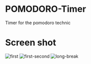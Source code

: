 # POMODORO-Timer
Timer for the pomodoro technic

# Screen shot
![first](https://user-images.githubusercontent.com/106070646/174690628-855699ea-40a0-47db-9b85-161938d1fe38.png)
![first-second](https://user-images.githubusercontent.com/106070646/174690671-6dae1fb8-2f91-46d4-b0a4-c0726342a632.png)
![long-break](https://user-images.githubusercontent.com/106070646/174690779-440a7170-420a-4e43-861c-1d3399bc9698.png)
